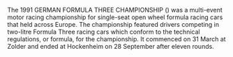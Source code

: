 The 1991 GERMAN FORMULA THREE CHAMPIONSHIP () was a multi-event motor racing championship for single-seat open wheel formula racing cars that held across Europe. The championship featured drivers competing in two-litre Formula Three racing cars which conform to the technical regulations, or formula, for the championship. It commenced on 31 March at Zolder and ended at Hockenheim on 28 September after eleven rounds.
